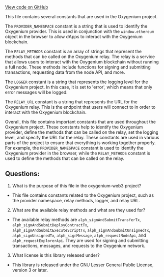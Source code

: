 [View code on GitHub](https://github.com/oxygenium/oxygenium-web3/packages/walletconnect/src/constants.ts)

This file contains several constants that are used in the Oxygenium project. 

The `PROVIDER_NAMESPACE` constant is a string that is used to identify the Oxygenium provider. This is used in conjunction with the `window.ethereum` object in the browser to allow dApps to interact with the Oxygenium blockchain.

The `RELAY_METHODS` constant is an array of strings that represent the methods that can be called on the Oxygenium relay. The relay is a service that allows users to interact with the Oxygenium blockchain without running a full node. These methods include functions for signing and submitting transactions, requesting data from the node API, and more.

The `LOGGER` constant is a string that represents the logging level for the Oxygenium project. In this case, it is set to 'error', which means that only error messages will be logged.

The `RELAY_URL` constant is a string that represents the URL for the Oxygenium relay. This is the endpoint that users will connect to in order to interact with the Oxygenium blockchain.

Overall, this file contains important constants that are used throughout the Oxygenium project. These constants help to identify the Oxygenium provider, define the methods that can be called on the relay, set the logging level, and specify the URL for the relay. These constants are used in various parts of the project to ensure that everything is working together properly. For example, the `PROVIDER_NAMESPACE` constant is used to identify the Oxygenium provider in the browser, while the `RELAY_METHODS` constant is used to define the methods that can be called on the relay.
## Questions: 
 1. What is the purpose of this file in the oxygenium-web3 project?
- This file contains constants related to the Oxygenium project, such as the provider namespace, relay methods, logger, and relay URL.

2. What are the available relay methods and what are they used for?
- The available relay methods are `alph_signAndSubmitTransferTx`, `alph_signAndSubmitDeployContractTx`, `alph_signAndSubmitExecuteScriptTx`, `alph_signAndSubmitUnsignedTx`, `alph_signUnsignedTx`, `alph_signMessage`, `alph_requestNodeApi`, and `alph_requestExplorerApi`. They are used for signing and submitting transactions, messages, and requests to the Oxygenium network.

3. What license is this library released under?
- This library is released under the GNU Lesser General Public License, version 3 or later.